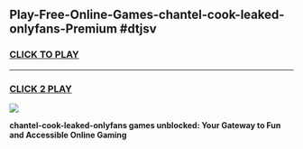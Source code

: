 
## Play-Free-Online-Games-chantel-cook-leaked-onlyfans-Premium #dtjsv
<h3>
<a href="https://premium.freeplayer.one?title=chantel-cook-leaked-onlyfans&ref=8M">CLICK TO PLAY</a></h3>
<hr>

<h3>
<a href="https://premium.freeplayer.one?title=chantel-cook-leaked-onlyfans&ref=8M">CLICK 2 PLAY</a>
  
</h3>

<a href="https://premium.freeplayer.one?title=chantel-cook-leaked-onlyfans&ref=8M"><img src="https://clearcache.store/games.png"></a>


**chantel-cook-leaked-onlyfans games unblocked: Your Gateway to Fun and Accessible Online Gaming**
